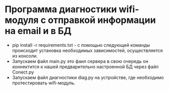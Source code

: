 # Программа диагностики wifi-модуля c отправкой информации на email и в БД
+ pip install -r requirements.txt - с помощью следующей команды происходит установка необходимых зависимостей, осуществляется из консоли.
+ Запускаем файл main.py это фаил сервера в свою очередь он коннектится к нашей предварительно настроенной БД через файл Conect.py
+ Запускаем файл диагностики diag.py на устройстве, где необходимо протестировать wifi-модуль.
